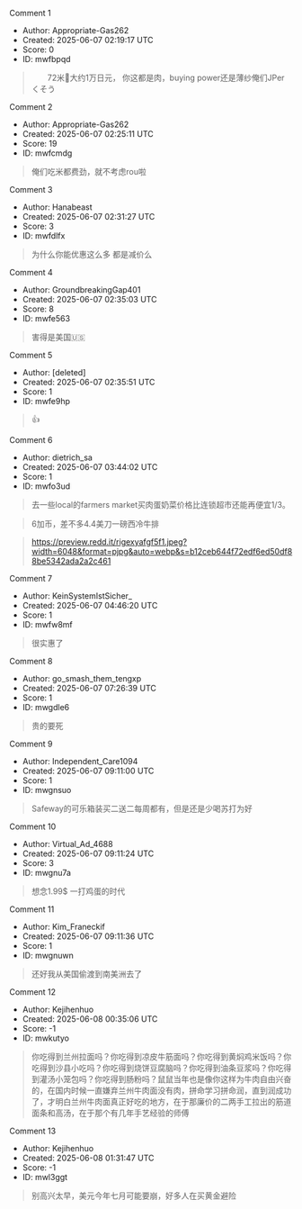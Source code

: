 Comment 1

- Author: Appropriate-Gas262
- Created: 2025-06-07 02:19:17 UTC
- Score: 0
- ID: mwfbpqd

> 　　72米🔪大约1万日元，
> 你这都是肉，buying power还是薄纱俺们JPer
> くそう

Comment 2

- Author: Appropriate-Gas262
- Created: 2025-06-07 02:25:11 UTC
- Score: 19
- ID: mwfcmdg

> 俺们吃米都费劲，就不考虑rou啦

Comment 3

- Author: Hanabeast
- Created: 2025-06-07 02:31:27 UTC
- Score: 3
- ID: mwfdlfx

> 为什么你能优惠这么多 都是减价么

Comment 4

- Author: GroundbreakingGap401
- Created: 2025-06-07 02:35:03 UTC
- Score: 8
- ID: mwfe563

> 害得是美国🇺🇸

Comment 5

- Author: [deleted]
- Created: 2025-06-07 02:35:51 UTC
- Score: 1
- ID: mwfe9hp

> 👍

Comment 6

- Author: dietrich_sa
- Created: 2025-06-07 03:44:02 UTC
- Score: 1
- ID: mwfo3ud

> 去一些local的farmers market买肉蛋奶菜价格比连锁超市还能再便宜1/3。

> 6加币，差不多4.4美刀一磅西冷牛排

> https://preview.redd.it/rigexyafgf5f1.jpeg?width=6048&format=pjpg&auto=webp&s=b12ceb644f72edf6ed50df88be5342ada2a2c461

Comment 7

- Author: KeinSystemIstSicher_
- Created: 2025-06-07 04:46:20 UTC
- Score: 1
- ID: mwfw8mf

> 很实惠了

Comment 8

- Author: go_smash_them_tengxp
- Created: 2025-06-07 07:26:39 UTC
- Score: 1
- ID: mwgdle6

> 贵的要死

Comment 9

- Author: Independent_Care1094
- Created: 2025-06-07 09:11:00 UTC
- Score: 1
- ID: mwgnsuo

> Safeway的可乐箱装买二送二每周都有，但是还是少喝苏打为好

Comment 10

- Author: Virtual_Ad_4688
- Created: 2025-06-07 09:11:24 UTC
- Score: 3
- ID: mwgnu7a

> 想念1.99$ 一打鸡蛋的时代

Comment 11

- Author: Kim_Franeckif
- Created: 2025-06-07 09:11:36 UTC
- Score: 1
- ID: mwgnuwn

> 还好我从美国偷渡到南美洲去了

Comment 12

- Author: Kejihenhuo
- Created: 2025-06-08 00:35:06 UTC
- Score: -1
- ID: mwkutyo

> 你吃得到兰州拉面吗？你吃得到凉皮牛筋面吗？你吃得到黄焖鸡米饭吗？你吃得到沙县小吃吗？你吃得到烧饼豆腐脑吗？你吃得到油条豆浆吗？你吃得到灌汤小笼包吗？你吃得到肠粉吗？鼠鼠当年也是像你这样为牛肉自由兴奋的，在国内时候一直嫌弃兰州牛肉面没有肉，拼命学习拼命润，直到润成功了，才明白兰州牛肉面真正好吃的地方，在于那廉价的二两手工拉出的筋道面条和高汤，在于那个有几年手艺经验的师傅

Comment 13

- Author: Kejihenhuo
- Created: 2025-06-08 01:31:47 UTC
- Score: -1
- ID: mwl3ggt

> 别高兴太早，美元今年七月可能要崩，好多人在买黄金避险
